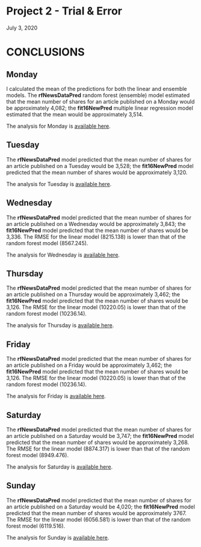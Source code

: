 Project 2 - Trial & Error
================
July 3, 2020

# CONCLUSIONS

## Monday

I calculated the mean of the predictions for both the linear and
ensemble models. The **rfNewsDataPred** random forest (ensemble) model
estimated that the mean number of shares for an article published on a
Monday would be approximately 4,082; the **fit16NewPred** multiple
linear regression model estimated that the mean would be approximately
3,514.

The analysis for Monday is [available here](Monday.md).

## Tuesday

The **rfNewsDataPred** model predicted that the mean number of shares
for an article published on a Tuesday would be 3,528; the
**fit16NewPred** model predicted that the mean number of shares would be
approximately 3,120.

The analysis for Tuesday is [available here](Tuesday.md).

## Wednesday

The **rfNewsDataPred** model predicted that the mean number of shares
for an article published on a Wednesday would be approximately 3,843;
the **fit16NewPred** model predicted that the mean number of shares
would be 3,336. The RMSE for the linear model (8215.138) is lower than
that of the random forest model (8567.245).

The analysis for Wednesday is [available here](Wednesday.md).

## Thursday

The **rfNewsDataPred** model predicted that the mean number of shares
for an article published on a Thursday would be approximately 3,462; the
**fit16NewPred** model predicted that the mean number of shares would be
3,126. The RMSE for the linear model (10220.05) is lower than that of
the random forest model (10236.14).

The analysis for Thursday is [available here](Thursday.md).

## Friday

The **rfNewsDataPred** model predicted that the mean number of shares
for an article published on a Friday would be approximately 3,462; the
**fit16NewPred** model predicted that the mean number of shares would be
3,126. The RMSE for the linear model (10220.05) is lower than that of
the random forest model (10236.14).

The analysis for Friday is [available here](Friday.md).

## Saturday

The **rfNewsDataPred** model predicted that the mean number of shares
for an article published on a Saturday would be 3,747; the
**fit16NewPred** model predicted that the mean number of shares would be
approximately 3,268. The RMSE for the linear model (8874.317) is lower
than that of the random forest model (8949.476).

The analysis for Saturday is [available here](Saturday.md).

## Sunday

The **rfNewsDataPred** model predicted that the mean number of shares
for an article published on a Saturday would be 4,020; the
**fit16NewPred** model predicted that the mean number of shares would be
approximately 3767. The RMSE for the linear model (6056.581) is lower
than that of the random forest model (6119.516).

The analysis for Sunday is [available here](Sunday.md).
